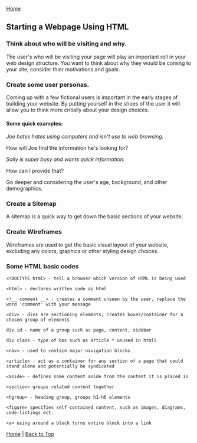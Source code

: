[Home](README.md)

## Starting a Webpage Using HTML

### Think about who will be visiting and why.

The user's who will be visiting your page will play an important roll in your web design structure. You want to think about why they would be coming to your site, consider thier motivations and goals.

### Create some user personas.

Coming up with a few fictional users is important in the early stages of building your website. By putting yourself in the shoes of the user it will allow you to think more critially about your design choices. 

#### Some quick examples:

*Joe hates hates using computers and isn't use to web browsing.*

How will Joe find the information he's looking for? 

*Sally is super busy and wants quick information.*

How can I provide that?

Go deeper and considering the user's age, background, and other demographics.

### Create a Sitemap

A sitemap is a quick way to get down the basic sections of your website.

### Create Wireframes

Wireframes are used to get the basic visual layout of your website, excluding any colors, graphics or other styling design choices.

### Some HTML basic codes

``` 
<!DOCTYPE html> - tell a browser which version of HTML is being used

<html> - declares written code as html

<!__ comment __> - creates a comment unseen by the user, replace the word 'comment' with your message

<div> - divs are sectioning elements, creates boxes/container for a chosen group of elements

div id - name of a group such as page, content, sidebar

div class - type of box such as article * unused in html5

<nav> - used to contain major navigation blocks

<article> - act as a container for any section of a page that could stand alone and potentially be syndicated

<aside> - defines some content aside from the content it is placed in

<section> groups related content together

<hgroup> - heading group, groups h1-h6 elements

<figure> specifies self-contained content, such as images, diagrams, code-listings ect.

<a> using around a block turns entire block into a link
``` 
[Home](README.md) | [Back to Top](#Starting-a-Webpage-Using-HTML)